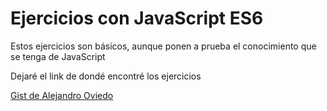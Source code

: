 # Ejercicios con JavaScript ES6

Estos ejercicios son básicos, aunque ponen a prueba el conocimiento que se tenga de JavaScript

Dejaré el link de dondé encontré los ejercicios

[Gist de Alejandro Oviedo](https://gist.github.com/a0viedo/58d8dc8a0d67e7711ebf)